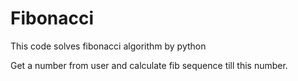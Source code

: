 # Fibonacci
This code solves fibonacci algorithm by python

Get a number from user and calculate fib sequence till this number.
